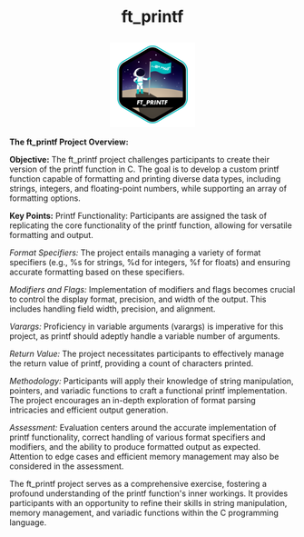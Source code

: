 # <p align = "center">ft_printf</p>

<p align = "center">
<a href = "https://github.com/Adamsandlerisgod" ><img ft_printf = "ft_printf" src = "./docs/ft_printfe.png"></a>
</p>

**The ft_printf Project Overview:**

**Objective:**
The ft_printf project challenges participants to create their version of the printf function in C. The goal is to develop a custom printf function capable of formatting and printing diverse data types, including strings, integers, and floating-point numbers, while supporting an array of formatting options.

**Key Points:**
Printf Functionality: Participants are assigned the task of replicating the core functionality of the printf function, allowing for versatile formatting and output.

*Format Specifiers:*
The project entails managing a variety of format specifiers (e.g., %s for strings, %d for integers, %f for floats) and ensuring accurate formatting based on these specifiers.

*Modifiers and Flags:*
Implementation of modifiers and flags becomes crucial to control the display format, precision, and width of the output. This includes handling field width, precision, and alignment.

*Varargs:*
Proficiency in variable arguments (varargs) is imperative for this project, as printf should adeptly handle a variable number of arguments.

*Return Value:*
The project necessitates participants to effectively manage the return value of printf, providing a count of characters printed.

*Methodology:*
Participants will apply their knowledge of string manipulation, pointers, and variadic functions to craft a functional printf implementation. The project encourages an in-depth exploration of format parsing intricacies and efficient output generation.

*Assessment:*
Evaluation centers around the accurate implementation of printf functionality, correct handling of various format specifiers and modifiers, and the ability to produce formatted output as expected. Attention to edge cases and efficient memory management may also be considered in the assessment.

The ft_printf project serves as a comprehensive exercise, fostering a profound understanding of the printf function's inner workings. It provides participants with an opportunity to refine their skills in string manipulation, memory management, and variadic functions within the C programming language.
